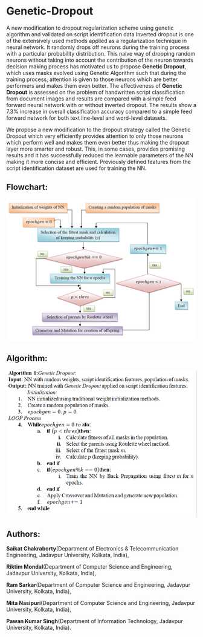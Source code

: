 # Genetic-Dropout
A new  modification to dropout regularization scheme using genetic algorithm and validated on script identification data
 Inverted dropout is one of the extensively used methods applied as a regularization technique in neural network. It randomly drops off neurons during the training process with a particular probability distribution. This naive way of dropping random neurons without taking into account the contribution of the neuron towards decision making process has motivated us to propose **Genetic Dropout**, which uses masks evolved using Genetic Algorithm such that during the training process, attention is given to those neurons which are better performers and makes them even better. The effectiveness of **Genetic Dropout** is assessed on the problem of handwritten script classification from document images and results are compared with a simple feed forward neural network with or without inverted dropout. The results show a 7.3% increase in overall classification accuracy compared to a simple feed forward network for both text line-level and word-level datasets.


We propose a new modification to the dropout strategy called the Genetic Dropout which very efficiently provides attention to only those neurons which perform well and makes them even better thus making the dropout layer more smarter and robust. This, in some cases, provides promising results and it has successfully reduced the learnable parameters of the NN making it more concise and efficient. Previously defined features from the script identification dataset are used for training the NN.
## Flowchart:
![](read.PNG)
## Algorithm:
![](algo.PNG)
## Authors:
**Saikat Chakraborty**(Department of Electronics & Telecommunication Engineering, Jadavpur University, Kolkata, India),

**Riktim Mondal**(Department of Computer Science and Engineering, Jadavpur University, Kolkata, India),

**Ram Sarkar**(Department of Computer Science and Engineering, Jadavpur University, Kolkata, India),

**Mita Nasipuri**(Department of Computer Science and Engineering, Jadavpur University, Kolkata, India),

**Pawan Kumar Singh**(Department of Information Technology, Jadavpur University, Kolkata, India).

 
 
